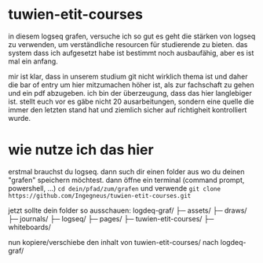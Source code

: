 # tuwien-etit-courses
in diesem logseq grafen, versuche ich so gut es geht die stärken von logseq zu verwenden, um verständliche resourcen für studierende zu bieten. das system dass ich aufgesetzt habe ist bestimmt noch ausbaufähig, aber es ist mal ein anfang.

mir ist klar, dass in unserem studium git nicht wirklich thema ist und daher die bar of entry um hier mitzumachen höher ist, als zur fachschaft zu gehen und ein pdf abzugeben. ich bin der überzeugung, dass das hier langlebiger ist. stellt euch vor es gäbe nicht 20 ausarbeitungen, sondern eine quelle die immer den letzten stand hat und ziemlich sicher auf richtigheit kontrolliert wurde.

# wie nutze ich das hier
erstmal brauchst du logseq. dann such dir einen folder aus wo du deinen "grafen" speichern möchtest. dann öffne ein terminal (command prompt, powershell, ...) 
`cd dein/pfad/zum/grafen`
und verwende 
`git clone https://github.com/Ingegneus/tuwien-etit-courses.git`

jetzt sollte dein folder so ausschauen:
logdeq-graf/
├─ assets/
├─ draws/
├─ journals/
├─ logseq/
├─ pages/
├─ tuwien-etit-courses/
├─ whiteboards/

nun kopiere/verschiebe den inhalt von tuwien-etit-courses/ nach logdeq-graf/